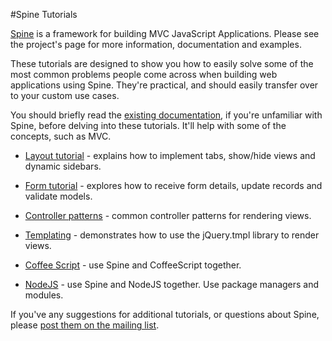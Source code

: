 #Spine Tutorials

[Spine](http://maccman.github.com/spine) is a framework for building MVC JavaScript Applications. Please see the project's page for more information, documentation and examples. 

These tutorials are designed to show you how to easily solve some of the most common problems people come across when building web applications using Spine. They're practical, and should easily transfer over to your custom use cases.

You should briefly read the [existing documentation](http://maccman.github.com/spine), if you're unfamiliar with Spine, before delving into these tutorials. It'll help with some of the concepts, such as MVC.

* [Layout tutorial](layout.html) - explains how to implement tabs, show/hide views and dynamic sidebars.

* [Form tutorial](form.html) - explores how to receive form details, update records and validate models.

<!-- * [Server tutorial](server.html) - explains how to sync your application with a server using Ajax and REST. -->

* [Controller patterns](patterns.html) - common controller patterns for rendering views.

* [Templating](templating.html) - demonstrates how to use the jQuery.tmpl library to render views. 

* [Coffee Script](coffee.html) - use Spine and CoffeeScript together.

* [NodeJS](node.html) - use Spine and NodeJS together. Use package managers and modules. 


If you've any suggestions for additional tutorials, or questions about Spine, please [post them on the mailing list](https://groups.google.com/forum/#!forum/spinejs). 